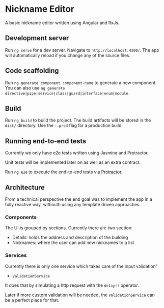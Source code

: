 # Nickname Editor

A basic nickname editor written using Angular and RxJs.

## Development server

Run `ng serve` for a dev server. Navigate to `http://localhost:4200/`. The app will automatically reload if you change any of the source files.

## Code scaffolding

Run `ng generate component component-name` to generate a new component. You can also use `ng generate directive|pipe|service|class|guard|interface|enum|module`.

## Build

Run `ng build` to build the project. The build artifacts will be stored in the `dist/` directory. Use the `--prod` flag for a production build.

## Running end-to-end tests

Currently we only have e2e tests written using Jasmine and Protractor.

Unit tests will be implemented later on as well as an extra contract.

Run `ng e2e` to execute the end-to-end tests via [Protractor](http://www.protractortest.org/).

## Architecture

From a technical perspective the end goal was to implement the app in a fully reactive way, withouth using any template driven approaches.

### Components

The UI is grouped by sections. Currently there are two section:

-   Details: holds the address and description of the building
-   Nicknames: where the user can add new nicknames to a list

### Services

Currently there is only one service which takes care of the input validation"

-   `ValidationService`

It does that by simulating a http request with the `delay()` operator.

Later if more custom validation will be needed, the `ValidationService` can be a perfect place for that.
